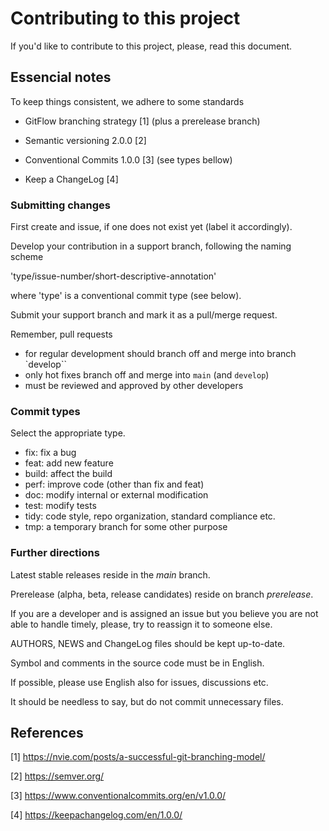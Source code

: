 # Contributing to this project

If you'd like to contribute to this project, please, read this document.

## Essencial notes

 To keep things consistent, we adhere to some standards

 - GitFlow branching strategy [1] (plus a prerelease branch)

 - Semantic versioning 2.0.0 [2]

 - Conventional Commits 1.0.0 [3] (see types bellow)

 - Keep a ChangeLog [4]
 
### Submitting changes

 First create and issue, if one does not exist yet (label it accordingly).
 
 Develop your contribution in a support branch, following the naming scheme
 
 'type/issue-number/short-descriptive-annotation'

 where 'type' is a conventional commit type (see below).
 
 Submit your support branch and mark it as a pull/merge request.
 
 Remember, pull requests
 
   - for regular development should branch off and merge into branch `develop``
   - only hot fixes branch off and merge into `main` (and `develop`)
   - must be reviewed and approved by other developers
 
 ### Commit types
 
 Select the appropriate type.
 
 - fix: fix a bug
 - feat: add new feature
 - build: affect the build 
 - perf: improve code (other than fix and feat)
 - doc: modify internal or external modification
 - test: modify tests
 - tidy: code style, repo organization, standard compliance etc.
 - tmp: a temporary branch for some other purpose

### Further directions

Latest stable releases reside in the _main_ branch.

Prerelease (alpha, beta, release candidates) reside on branch _prerelease_.

If you are a developer and is assigned an issue but you believe you are not
able to handle timely, please, try to reassign it to someone else.

AUTHORS, NEWS and ChangeLog files should be kept up-to-date.

Symbol and comments in the source code must be in English.

If possible, please use English also for issues, discussions etc.

It should be needless to say, but do not commit unnecessary files.

## References

[1] https://nvie.com/posts/a-successful-git-branching-model/

[2] https://semver.org/

[3] https://www.conventionalcommits.org/en/v1.0.0/

[4] https://keepachangelog.com/en/1.0.0/


